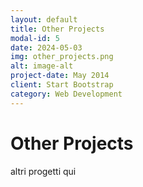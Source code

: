 ```yaml
---
layout: default
title: Other Projects
modal-id: 5
date: 2024-05-03
img: other_projects.png
alt: image-alt
project-date: May 2014
client: Start Bootstrap
category: Web Development
---
```

# Other Projects

altri progetti qui